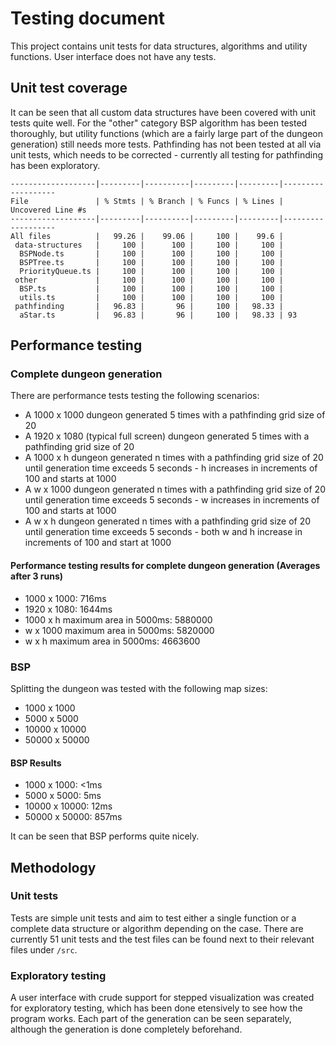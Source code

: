 # Testing document

This project contains unit tests for data structures, algorithms and utility functions. User interface does not have any tests.

## Unit test coverage

It can be seen that all custom data structures have been covered with unit tests quite well. For the "other" category BSP algorithm has been tested thoroughly, but utility functions (which are a fairly large part of the dungeon generation) still needs more tests. Pathfinding has not been tested at all via unit tests, which needs to be corrected - currently all testing for pathfinding has been exploratory.

```
-------------------|---------|----------|---------|---------|-------------------
File               | % Stmts | % Branch | % Funcs | % Lines | Uncovered Line #s
-------------------|---------|----------|---------|---------|-------------------
All files          |   99.26 |    99.06 |     100 |    99.6 |
 data-structures   |     100 |      100 |     100 |     100 |
  BSPNode.ts       |     100 |      100 |     100 |     100 |
  BSPTree.ts       |     100 |      100 |     100 |     100 |
  PriorityQueue.ts |     100 |      100 |     100 |     100 |
 other             |     100 |      100 |     100 |     100 |
  BSP.ts           |     100 |      100 |     100 |     100 |
  utils.ts         |     100 |      100 |     100 |     100 |
 pathfinding       |   96.83 |       96 |     100 |   98.33 |
  aStar.ts         |   96.83 |       96 |     100 |   98.33 | 93
```

## Performance testing

### Complete dungeon generation

There are performance tests testing the following scenarios:

- A 1000 x 1000 dungeon generated 5 times with a pathfinding grid size of 20
- A 1920 x 1080 (typical full screen) dungeon generated 5 times with a pathfinding grid size of 20
- A 1000 x h dungeon generated n times with a pathfinding grid size of 20 until generation time exceeds 5 seconds - h increases in increments of 100 and starts at 1000
- A w x 1000 dungeon generated n times with a pathfinding grid size of 20 until generation time exceeds 5 seconds - w increases in increments of 100 and starts at 1000
- A w x h dungeon generated n times with a pathfinding grid size of 20 until generation time exceeds 5 seconds - both w and h increase in increments of 100 and start at 1000

#### Performance testing results for complete dungeon generation (Averages after 3 runs)

- 1000 x 1000: 716ms
- 1920 x 1080: 1644ms
- 1000 x h maximum area in 5000ms: 5880000
- w x 1000 maximum area in 5000ms: 5820000
- w x h maximum area in 5000ms: 4663600

### BSP

Splitting the dungeon was tested with the following map sizes:

- 1000 x 1000
- 5000 x 5000
- 10000 x 10000
- 50000 x 50000

#### BSP Results

- 1000 x 1000: <1ms
- 5000 x 5000: 5ms
- 10000 x 10000: 12ms
- 50000 x 50000: 857ms

It can be seen that BSP performs quite nicely.

## Methodology

### Unit tests

Tests are simple unit tests and aim to test either a single function or a complete data structure or algorithm depending on the case. There are currently 51 unit tests and the test files can be found next to their relevant files under `/src`.

### Exploratory testing

A user interface with crude support for stepped visualization was created for exploratory testing, which has been done etensively to see how the program works. Each part of the generation can be seen separately, although the generation is done completely beforehand.
